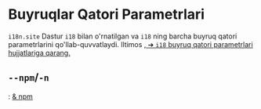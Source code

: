 # Buyruqlar Qatori Parametrlari

`i18n.site` Dastur `i18` bilan o'rnatilgan va `i18` ning barcha buyruq qatori parametrlarini qo'llab-quvvatlaydi. Iltimos [, ➔ `i18` buyruq qatori parametrlari hujjatlariga qarang.](/i18/cli)

## `--npm`/`-n`

: [& npm](/i18n.site/use#npm)